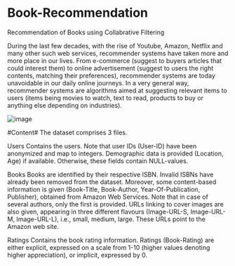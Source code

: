 # Book-Recommendation
Recommendation of Books using Collabrative Filtering

During the last few decades, with the rise of Youtube, Amazon, Netflix and many other such web services, recommender systems have taken more and more place in our lives. From e-commerce (suggest to buyers articles that could interest them) to online advertisement (suggest to users the right contents, matching their preferences), recommender systems are today unavoidable in our daily online journeys.
In a very general way, recommender systems are algorithms aimed at suggesting relevant items to users (items being movies to watch, text to read, products to buy or anything else depending on industries).



![image](https://user-images.githubusercontent.com/65494424/172319157-fa6454b1-a4e6-4484-afc8-ea0205221009.png)



#Content#
The dataset comprises 3 files.

Users
Contains the users. Note that user IDs (User-ID) have been anonymized and map to integers. Demographic data is provided (Location, Age) if available. Otherwise, these fields contain NULL-values.

Books
Books are identified by their respective ISBN. Invalid ISBNs have already been removed from the dataset. Moreover, some content-based information is given (Book-Title, Book-Author, Year-Of-Publication, Publisher), obtained from Amazon Web Services. Note that in case of several authors, only the first is provided. URLs linking to cover images are also given, appearing in three different flavours (Image-URL-S, Image-URL-M, Image-URL-L), i.e., small, medium, large. These URLs point to the Amazon web site.

Ratings
Contains the book rating information. Ratings (Book-Rating) are either explicit, expressed on a scale from 1-10 (higher values denoting higher appreciation), or implicit, expressed by 0.

